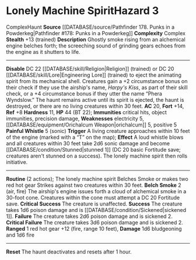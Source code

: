 ﻿---
ac: '20'
complexity: Complex
fortitude: '+14'
hardness: '11'
hazard_type: Haunt
hp: 44 (BT 22)
id: '157'
immunity:
- critical hits
- object immunities
- precision damage
level: '3'
name: Lonely Machine Spirit
rarity: Common
reflex: '+8'
source: '[[DATABASE/source/Pathfinder 178. Punks in a Powderkeg|Pathfinder #178: Punks
  in a Powderkeg]]'
trait:
- '[[DATABASE/trait/Complex|Complex]]'
- '[[DATABASE/trait/Haunt|Haunt]]'
type: Hazard
weakness:
- '[[DATABASE/trait/Electricity|electricity]] 5'
- '[[DATABASE/equipment/Orichalcum Weapon|orichalcum]] 5'
- '[[DATABASE/trait/Positive|positive]] 5'

---
# Lonely Machine Spirit<span class="item-type">Hazard 3</span>

<span class="item-trait">Complex</span><span class="item-trait">Haunt</span>
**Source** [[DATABASE/source/Pathfinder 178. Punks in a Powderkeg|Pathfinder #178: Punks in a Powderkeg]]
**Complexity** Complex
**Stealth** +13 (trained)
**Description** Ghostly smoke rising from an alchemical engine belches forth; the screeching sound of grinding gears echoes from the engine as it shutters to life.

---
**Disable** DC 22 [[DATABASE/skill/Religion|Religion]] (trained) or DC 20 [[DATABASE/skill/Lore|Engineering Lore]] (trained) to eject the animating spirit from its mechanical shell. Creatures gain a +2 circumstance bonus on their check if they use the airship's name, _Harpy's Kiss_, as part of their skill check, or a +4 circumstance bonus if they utter the name “Phera Wyndslow.” The haunt remains active until its spirit is ejected, the haunt is destroyed, or there are no living creatures within 30 feet.
**AC** 20, **Fort** +14, **Ref** +8
**Hardness** 11, **HP** 44 (BT 22); **Immunities** critical hits, object immunities, precision damage, **Weaknesses** electricity 5, [[DATABASE/equipment/Orichalcum Weapon|orichalcum]] 5, positive 5
**Painful Whistle** <span class="action-icon">5</span> (sonic) **Trigger** A living creature approaches within 10 feet of the engine (marked with a “T” on the map); **Effect** A loud whistle blows and all creatures within 30 feet take 2d6 sonic damage and become [[DATABASE/condition/Stunned|stunned 1]] (DC 20 basic Fortitude save; creatures aren't stunned on a success). The lonely machine spirit then rolls initiative.

---
**Routine** (2 actions); The lonely machine spirit Belches Smoke or makes two red hot gear Strikes against two creatures within 30 feet. **Belch Smoke** <span class="action-icon">2</span> (air, fire) The airship's engine issues forth a cloud of alchemical smoke in a 30-foot cone. Creatures within the cone must attempt a DC 20 Fortitude save. 
**Critical Success** The creature is unaffected. 
**Success** The creature takes 1d6 poison damage and is [[DATABASE/condition/Sickened|sickened 1]].
 **Failure** The creature takes 2d6 poison damage and is sickened 2. 
**Critical Failure** The creature takes 3d6 poison damage and is sickened 2.
 **Ranged** <span class="action-icon">1</span> red hot gear +12 (fire, range 10 feet), **Damage** 1d6 bludgeoning and 1d6 fire

---
**Reset** The haunt deactivates and resets after 1 hour.